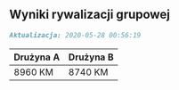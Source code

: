 ## Wyniki rywalizacji grupowej

```markdown
Aktualizacja: 2020-05-28 00:56:19
```

Drużyna A | Drużyna B
------------ | -------------
 8960 KM | 8740 KM
